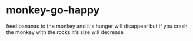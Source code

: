 # monkey-go-happy
feed bananas to the monkey and it's hunger will disappear but if you crash the monkey with the rocks it's size will decrease
